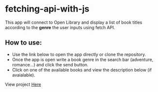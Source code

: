 # fetching-api-with-js
This app will connect to Open Library and display a list of book titles according to the **genre** the user inputs using fetch API.

## How to use:
- Use the link below to open the app directly or clone the repository.
- Once the app is open write a book genre in the search bar (adventure, romance...) and click the send button.
- Click on one of the available books and view the description below (if avaialable).



View project [Here](https://fetch-api-js.firebaseapp.com/)
